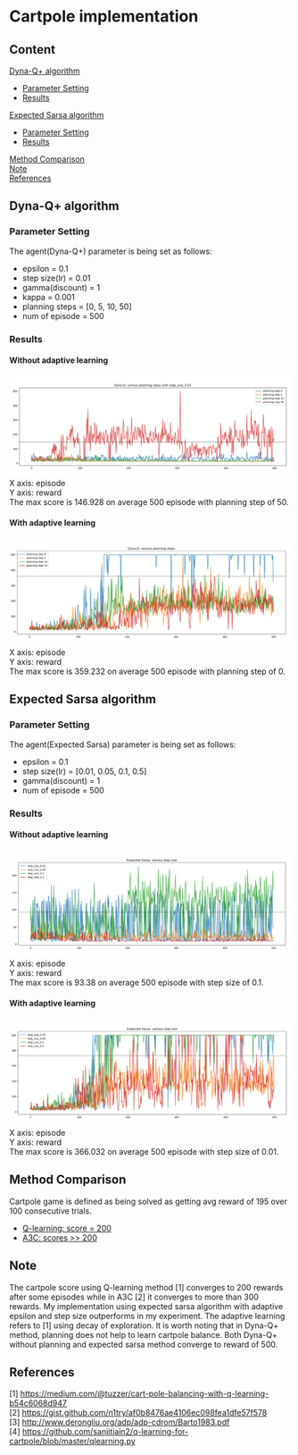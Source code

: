 # Cartpole implementation
## Content
[Dyna-Q+ algorithm](#dyna-q-algorithm)  
- [Parameter Setting](#parameter-setting)  
- [Results](#results)  

[Expected Sarsa algorithm](#expected-sarsa-algorithm)  
- [Parameter Setting](#parameter-setting-1)  
- [Results](#results-1)  

[Method Comparison](#method-comparison)  
[Note](#note)  
[References](#references)  


## Dyna-Q+ algorithm
### Parameter Setting
The agent(Dyna-Q+) parameter is being set as follows:  
* epsilon = 0.1  
* step size(lr) = 0.01  
* gamma(discount) = 1  
* kappa = 0.001  
* planning steps = [0, 5, 10, 50]
* num of episode = 500

### Results
#### Without adaptive learning
![alt text](https://github.com/yanshuolee/RL-implementation/blob/master/Cartpole/DynaQ_plus_results/step_size_0.01/various_planning_steps.png)
X axis: episode  
Y axis: reward  
The max score is 146.928 on average 500 episode with planning step of 50.

#### With adaptive learning
![alt text](https://github.com/yanshuolee/RL-implementation/blob/master/Cartpole/DynaQ_plus_results/step_size_0.01/adaptive/various_planning_steps.png)
X axis: episode  
Y axis: reward  
The max score is 359.232 on average 500 episode with planning step of 0.

## Expected Sarsa algorithm
### Parameter Setting
The agent(Expected Sarsa) parameter is being set as follows:  
* epsilon = 0.1  
* step size(lr) = [0.01, 0.05, 0.1, 0.5]  
* gamma(discount) = 1    
* num of episode = 500

### Results
#### Without adaptive learning
![alt text](https://github.com/yanshuolee/RL-implementation/blob/master/Cartpole/Expected_Sarsa_results/various_step_size.png)
X axis: episode  
Y axis: reward  
The max score is 93.38 on average 500 episode with step size of 0.1.

#### With adaptive learning
![alt text](https://github.com/yanshuolee/RL-implementation/blob/master/Cartpole/Expected_Sarsa_results/adaptive/various_step_size.png)
X axis: episode  
Y axis: reward  
The max score is 366.032 on average 500 episode with step size of 0.01.

## Method Comparison
Cartpole game is defined as being solved as getting avg reward of 195 over 100 consecutive trials.
* [Q-learning: score = 200](https://medium.com/@tuzzer/cart-pole-balancing-with-q-learning-b54c6068d947)
* [A3C: scores >> 200](https://medium.com/tensorflow/deep-reinforcement-learning-playing-cartpole-through-asynchronous-advantage-actor-critic-a3c-7eab2eea5296)

## Note
The cartpole score using Q-learning method [1] converges to 200 rewards after some episodes while in A3C [2] it converges to more than 300 rewards. My implementation using expected sarsa algorithm with adaptive epsilon and step size outperforms in my experiment. The adaptive learning refers to [1] using decay of exploration. It is worth noting that in Dyna-Q+ method, planning does not help to learn cartpole balance. Both Dyna-Q+ without planning and expected sarsa method converge to reward of 500.  

## References
[1] https://medium.com/@tuzzer/cart-pole-balancing-with-q-learning-b54c6068d947  
[2] https://gist.github.com/n1try/af0b8476ae4106ec098fea1dfe57f578  
[3] http://www.derongliu.org/adp/adp-cdrom/Barto1983.pdf  
[4] https://github.com/sanjitjain2/q-learning-for-cartpole/blob/master/qlearning.py
